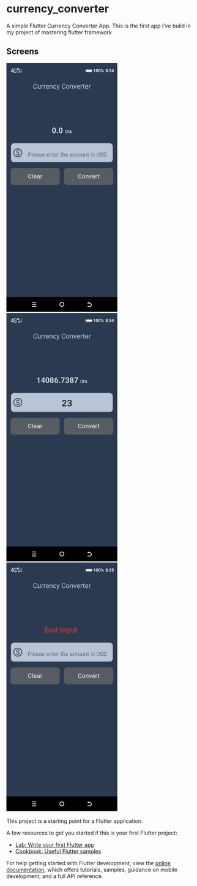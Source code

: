 # currency_converter

A simple Flutter Currency Converter App. This is the first app i've build in my project of mastering flutter framework

## Screens

<img alt="screen 1" src="assets/screens/screen1.png" width="290"/>
<img alt="screen 2" src="assets/screens/screen2.png" width="290"/>
<img alt="screen 3" src="assets/screens/screen3.png" width="290"/>

This project is a starting point for a Flutter application.

A few resources to get you started if this is your first Flutter project:

- [Lab: Write your first Flutter app](https://docs.flutter.dev/get-started/codelab)
- [Cookbook: Useful Flutter samples](https://docs.flutter.dev/cookbook)

For help getting started with Flutter development, view the
[online documentation](https://docs.flutter.dev/), which offers tutorials,
samples, guidance on mobile development, and a full API reference.
